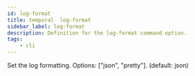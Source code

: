 ```yaml
---
id: log-format
title: temporal  log-format
sidebar_label: log-format
description: Definition for the log-format command option.
tags:
	- cli
---
```


 Set the log formatting. Options: ["json", "pretty"]. (default: json)
